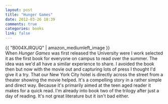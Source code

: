 ```yaml
---
layout: post
title: "Hunger Games"
date: 2012-03-26 18:39
comments: true
categories: books
link: false
---
```

{{ "B004XJRQUQ" | amazon_mediumleft_image }}  
When _Hunger Games_ was first released the University were I work selected it as the first book for everyone on campus to read over the summer. The idea was we'd all have a similar experience to share. I avoided the book then but now with the movie out and capturing lots of press I thought I'd give it a try. That our New York City hotel is directly across the street from a theater showing the movie helped. It's a compelling story in a rather simple and direct way. Because it's primarily aimed at the teen aged reader it makes for a quick read. I'm already into book two of the trilogy after just a day of reading. It's not great literature but it isn't bad either.